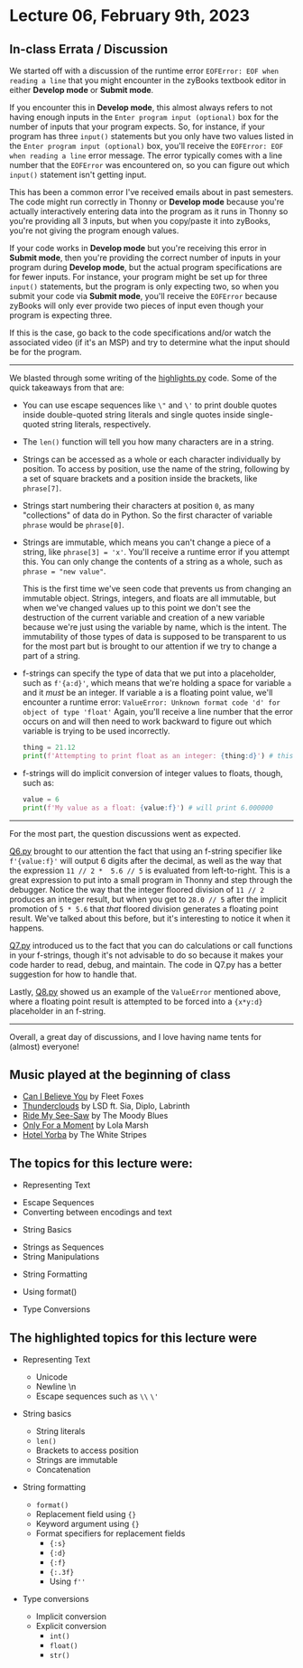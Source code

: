 # Lecture 06, February 9th, 2023

## In-class Errata / Discussion

We started off with a discussion of the runtime error `EOFError: EOF when reading a line` that you might encounter in the zyBooks textbook editor in either **Develop mode** or **Submit mode**. 

If you encounter this in **Develop mode**, this almost always refers to not having enough inputs in the `Enter program input (optional)` box for the number of inputs that your program expects. So, for instance, if your program has three `input()` statements but you only have two values listed in the `Enter program input (optional)` box, you'll receive the `EOFError: EOF when reading a line` error message. The error typically comes with a line number that the `EOFError` was encountered on, so you can figure out which `input()` statement isn't getting input.

This has been a common error I've received emails about in past semesters. The code might run correctly in Thonny or **Develop mode** because you're actually interactively entering data into the program as it runs in Thonny so you're providing all 3 inputs, but when you copy/paste it into zyBooks, you're not giving the program enough values.

If your code works in **Develop mode** but you're receiving this error in **Submit mode**, then you're providing the correct number of inputs in your program during **Develop mode**, but the actual program specifications are for fewer inputs.  For instance, your program might be set up for three `input()` statements, but the program is only expecting two, so when you submit your code via **Submit mode**, you'll receive the `EOFError` because zyBooks will only ever provide two pieces of input even though your program is expecting three.

If this is the case, go back to the code specifications and/or watch the associated video (if it's an MSP) and try to determine what the input should be for the program.

----

We blasted through some writing of the [highlights.py](highlights.py) code. Some of the quick takeaways from that are:

* You can use escape sequences like `\"` and `\'` to print double quotes inside double-quoted string literals and single quotes inside single-quoted string literals, respectively.
* The `len()` function will tell you how many characters are in a string.
* Strings can be accessed as a whole or each character individually by position. To access by position, use the name of the string, following by a set of square brackets and a position inside the brackets, like `phrase[7]`.
* Strings start numbering their characters at position `0`, as many "collections" of data do in Python.  So the first character of variable `phrase` would be `phrase[0]`.
* Strings are immutable, which means you can't change a piece of a string, like `phrase[3] = 'x'`.  You'll receive a runtime error if you attempt this. You can only change the contents of a string as a whole, such as `phrase = "new value"`. 

	This is the first time we've seen code that prevents us from changing an immutable object. Strings, integers, and floats are all immutable, but when we've changed values up to this point we don't see the destruction of the current variable and creation of a new variable because we're just using the variable by name, which is the intent.  The immutability of those types of data is supposed to be transparent to us for the most part but is brought to our attention if we try to change a part of a string.
	
* f-strings can specify the type of data that we put into a placeholder, such as `f'{a:d}'`, which means that we're holding a space for variable `a` and it *must* be an integer.  If variable a is a floating point value, we'll encounter a runtime error: `ValueError: Unknown format code 'd' for object of type 'float'` Again, you'll receive a line number that the error occurs on and will then need to work backward to figure out which variable is trying to be used incorrectly.

	```python
	thing = 21.12
	print(f'Attempting to print float as an integer: {thing:d}') # this results in ValueError
	```
	
* f-strings will do implicit conversion of integer values to floats, though, such as:


	```python
	value = 6
	print(f'My value as a float: {value:f}') # will print 6.000000
	```

----

For the most part, the question discussions went as expected.

[Q6.py](Q6.py) brought to our attention the fact that using an f-string specifier like `f'{value:f}'` will output 6 digits after the decimal, as well as the way that the expression `11 // 2 *  5.6 // 5` is evaluated from left-to-right.  This is a great expression to put into a small program in Thonny and step through the debugger. Notice the way that the integer floored division of `11 // 2` produces an integer result, but when you get to `28.0 // 5` after the implicit promotion of `5 * 5.6` that *that* floored division generates a floating point result. We've talked about this before, but it's interesting to notice it when it happens.

[Q7.py](Q7.py) introduced us to the fact that you can do calculations or call functions in your f-strings, though it's not advisable to do so because it makes your code harder to read, debug, and maintain.  The code in Q7.py has a better suggestion for how to handle that.

Lastly, [Q8.py](Q8.py) showed us an example of the `ValueError` mentioned above, where a floating point result is attempted to be forced into a `{x*y:d}` placeholder in an f-string.  

----

Overall, a great day of discussions, and I love having name tents for (almost) everyone!

## Music played at the beginning of class

* [Can I Believe You](https://www.youtube.com/watch?v=L2E2DpWO3-Y) by Fleet Foxes
* [Thunderclouds](https://www.youtube.com/watch?v=kg1BljLu9YY) by LSD ft. Sia, Diplo, Labrinth
* [Ride My See-Saw](https://www.youtube.com/watch?v=eRQ3MwA4Nws) by The Moody Blues
* [Only For a Moment](https://www.youtube.com/watch?v=zN5Id6_P-Qk) by Lola Marsh
* [Hotel Yorba](https://www.youtube.com/watch?v=DZPEUyiNcjA) by The White Stripes

## The topics for this lecture were:

* Representing Text
 - Escape Sequences
 - Converting between encodings and text
* String Basics
 - Strings as Sequences
 - String Manipulations
* String Formatting
 - Using format()
* Type Conversions

## The highlighted topics for this lecture were

* Representing Text
 	- Unicode
 	- Newline \n
 	- Escape sequences such as `\\` `\'`

* String basics
	- String literals
	- `len()`
	- Brackets to access position
	- Strings are immutable
	- Concatenation

* String formatting
 	- `format()`
 	- Replacement field using `{}`
 	- Keyword argument using `{}`
 	- Format specifiers for replacement fields
  		- `{:s}`
 		- `{:d}`
  		- `{:f}`
  		-  `{:.3f}`
  		- Using `f''`

* Type conversions
 	- Implicit conversion
 	- Explicit conversion
  		+ `int()`
  		+ `float()`
  		+ `str()`

